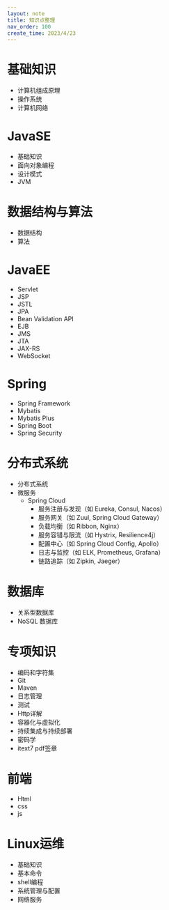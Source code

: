 ```yaml
---
layout: note
title: 知识点整理
nav_order: 100
create_time: 2023/4/23
---
```


# 基础知识

- 计算机组成原理
- 操作系统
- 计算机网络

# JavaSE

- 基础知识
- 面向对象编程
- 设计模式
- JVM

# 数据结构与算法

- 数据结构
- 算法

# JavaEE

- Servlet
- JSP
- JSTL
- JPA
- Bean Validation API
- EJB
- JMS
- JTA
- JAX-RS
- WebSocket

# Spring

- Spring Framework
- Mybatis
- Mybatis Plus
- Spring Boot
- Spring Security

# 分布式系统

- 分布式系统
- 微服务
  - Spring Cloud
    - 服务注册与发现（如 Eureka, Consul, Nacos）
    - 服务网关（如 Zuul, Spring Cloud Gateway）
    - 负载均衡（如 Ribbon, Nginx）
    - 服务容错与限流（如 Hystrix, Resilience4j）
    - 配置中心（如 Spring Cloud Config, Apollo）
    - 日志与监控（如 ELK, Prometheus, Grafana）
    - 链路追踪（如 Zipkin, Jaeger）

# 数据库

- 关系型数据库
- NoSQL 数据库

# 专项知识

- 编码和字符集
- Git
- Maven
- 日志管理
- 测试
- Http详解
- 容器化与虚拟化
- 持续集成与持续部署
- 密码学
- itext7 pdf签章

# 前端

- Html
- css
- js

# Linux运维

- 基础知识
- 基本命令
- shell编程
- 系统管理与配置
- 网络服务
